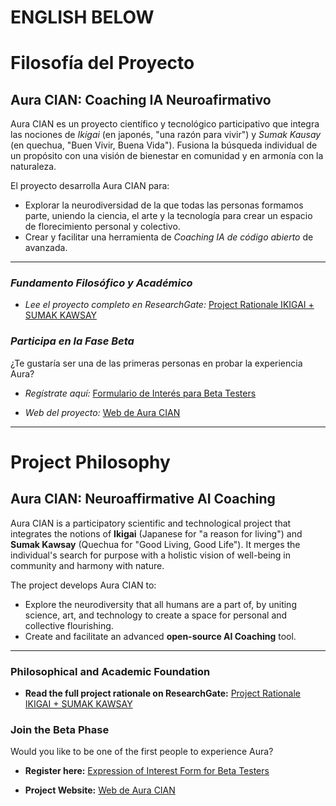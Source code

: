 # **ENGLISH BELOW**

# Filosofía del Proyecto

## Aura CIAN: Coaching IA Neuroafirmativo

Aura CIAN es un proyecto científico y tecnológico participativo que integra las nociones de *Ikigai* (en japonés, "una razón para vivir") y *Sumak Kausay* (en quechua, "Buen Vivir, Buena Vida"). Fusiona la búsqueda individual de un propósito con una visión de bienestar en comunidad y en armonía con la naturaleza.

El proyecto desarrolla Aura CIAN para:

-   Explorar la neurodiversidad de la que todas las personas formamos parte, uniendo la ciencia, el arte y la tecnología para crear un espacio de florecimiento personal y colectivo.
-   Crear y facilitar una herramienta de *Coaching IA de código abierto* de avanzada.

---

### *Fundamento Filosófico y Académico*

-   *Lee el proyecto completo en ResearchGate:* [Project Rationale IKIGAI + SUMAK KAWSAY](https://www.researchgate.net/publication/3386402569_Project_Rationale_IKIGAI_SUMAK_KAWSAY_Weaving_Networks_for_Flourishing_from_Neurodiversity_to_Global_Humanity)

### *Participa en la Fase Beta*

¿Te gustaría ser una de las primeras personas en probar la experiencia Aura?

-   *Regístrate aquí:* [Formulario de Interés para Beta Testers](https://forms.gle/e945xxCDydQib8cS7)

-   *Web del proyecto:* [Web de Aura CIAN](https://aura.elpezvolador.org)

-   ---

# Project Philosophy

## Aura CIAN: Neuroaffirmative AI Coaching

Aura CIAN is a participatory scientific and technological project that integrates the notions of **Ikigai** (Japanese for "a reason for living") and **Sumak Kawsay** (Quechua for "Good Living, Good Life"). It merges the individual's search for purpose with a holistic vision of well-being in community and harmony with nature.

The project develops Aura CIAN to:

-   Explore the neurodiversity that all humans are a part of, by uniting science, art, and technology to create a space for personal and collective flourishing.
-   Create and facilitate an advanced **open-source AI Coaching** tool.

---

### **Philosophical and Academic Foundation**

-   **Read the full project rationale on ResearchGate:** [Project Rationale IKIGAI + SUMAK KAWSAY](https://www.researchgate.net/publication/3386402569_Project_Rationale_IKIGAI_SUMAK_KAWSAY_Weaving_Networks_for_Flourishing_from_Neurodiversity_to_Global_Humanity)

### **Join the Beta Phase**

Would you like to be one of the first people to experience Aura?

-   **Register here:** [Expression of Interest Form for Beta Testers](https://forms.gle/e945xxCDydQib8cS7)

-   **Project Website:** [Web de Aura CIAN](https://aura.elpezvolador.org)
